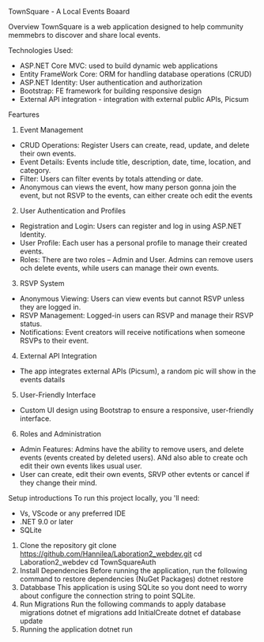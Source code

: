 TownSquare - A Local Events Boaard 

Overview
TownSquare is a web application designed to help community memmebrs to discover and share local events. 

Technologies Used:
- ASP.NET Core MVC: used to build dynamic web applications
- Entity FrameWork Core: ORM for handling database operations (CRUD)
- ASP.NET Identity: User authentication and authorization
- Bootstrap: FE framework for building responsive design
- External API integration - integration with external public APIs, Picsum

Feartures
1. Event Management
- CRUD Operations: Register Users can create, read, update, and delete their own events.
- Event Details: Events include title, description, date, time, location, and category.
- Filter: Users can filter events by totals attending or date.
- Anonymous can views the event, how many person gonna join the event, but not RSVP to the events, can either create och edit the events

2. User Authentication and Profiles
- Registration and Login: Users can register and log in using ASP.NET Identity.
- User Profile: Each user has a personal profile to manage their created events.
- Roles: There are two roles – Admin and User. Admins can remove users och delete events, while users can manage their own events.

3. RSVP System
- Anonymous Viewing: Users can view events but cannot RSVP unless they are logged in.
- RSVP Management: Logged-in users can RSVP and manage their RSVP status.
- Notifications: Event creators will receive notifications when someone RSVPs to their event.

4. External API Integration
- The app integrates external APIs (Picsum), a random pic will show in the events datails

5. User-Friendly Interface
- Custom UI design using Bootstrap to ensure a responsive, user-friendly interface.

6. Roles and Administration
- Admin Features: Admins have the ability to remove users, and delete events (events created by deleted users). ANd also able to create och edit their own events likes usual user. 
- User can create, edit their own events, SRVP other evtents or cancel if they change their mind.

Setup introductions
To run this project locally, you 'll need:
- Vs, VScode or any preferred IDE
- .NET 9.0 or later
- SQLite

1. Clone the repository
   git clone https://github.com/Hannilea/Laboration2_webdev.git
   cd Laboration2_webdev
   cd TownSquareAuth
2. Install Dependencies
   Before running the application, run the following command to restore dependencies (NuGet Packages)
   dotnet restore
3. Databbase
   This application is using SQLite so you dont need to worry about configure the connection string to point SQLite. 
4. Run Migrations
   Run the following commands to apply database migrations
   dotnet ef migrations add InitialCreate
   dotnet ef database update
5. Running the application
   dotnet run





